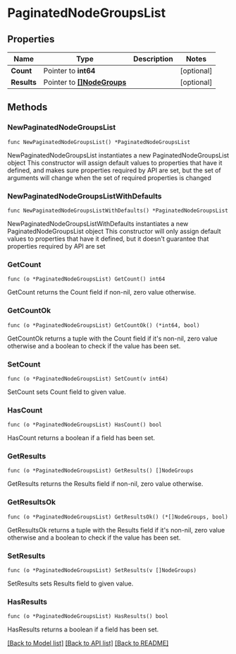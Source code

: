 # PaginatedNodeGroupsList

## Properties

Name | Type | Description | Notes
------------ | ------------- | ------------- | -------------
**Count** | Pointer to **int64** |  | [optional] 
**Results** | Pointer to [**[]NodeGroups**](NodeGroups.md) |  | [optional] 

## Methods

### NewPaginatedNodeGroupsList

`func NewPaginatedNodeGroupsList() *PaginatedNodeGroupsList`

NewPaginatedNodeGroupsList instantiates a new PaginatedNodeGroupsList object
This constructor will assign default values to properties that have it defined,
and makes sure properties required by API are set, but the set of arguments
will change when the set of required properties is changed

### NewPaginatedNodeGroupsListWithDefaults

`func NewPaginatedNodeGroupsListWithDefaults() *PaginatedNodeGroupsList`

NewPaginatedNodeGroupsListWithDefaults instantiates a new PaginatedNodeGroupsList object
This constructor will only assign default values to properties that have it defined,
but it doesn't guarantee that properties required by API are set

### GetCount

`func (o *PaginatedNodeGroupsList) GetCount() int64`

GetCount returns the Count field if non-nil, zero value otherwise.

### GetCountOk

`func (o *PaginatedNodeGroupsList) GetCountOk() (*int64, bool)`

GetCountOk returns a tuple with the Count field if it's non-nil, zero value otherwise
and a boolean to check if the value has been set.

### SetCount

`func (o *PaginatedNodeGroupsList) SetCount(v int64)`

SetCount sets Count field to given value.

### HasCount

`func (o *PaginatedNodeGroupsList) HasCount() bool`

HasCount returns a boolean if a field has been set.

### GetResults

`func (o *PaginatedNodeGroupsList) GetResults() []NodeGroups`

GetResults returns the Results field if non-nil, zero value otherwise.

### GetResultsOk

`func (o *PaginatedNodeGroupsList) GetResultsOk() (*[]NodeGroups, bool)`

GetResultsOk returns a tuple with the Results field if it's non-nil, zero value otherwise
and a boolean to check if the value has been set.

### SetResults

`func (o *PaginatedNodeGroupsList) SetResults(v []NodeGroups)`

SetResults sets Results field to given value.

### HasResults

`func (o *PaginatedNodeGroupsList) HasResults() bool`

HasResults returns a boolean if a field has been set.


[[Back to Model list]](../README.md#documentation-for-models) [[Back to API list]](../README.md#documentation-for-api-endpoints) [[Back to README]](../README.md)


